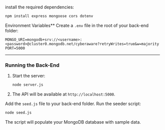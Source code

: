 install the required dependencies:
```bash
npm install express mongoose cors dotenv
```

Environment Variables**
Create a `.env` file in the root of your back-end folder:
```env
MONGO_URI=mongodb+srv://<username>:<password>@cluster0.mongodb.net/cyberaware?retryWrites=true&w=majority
PORT=5000
```

---

### **Running the Back-End**
1. Start the server:
   ```bash
   node server.js
   ```
2. The API will be available at `http://localhost:5000`.

Add the `seed.js` file to your back-end folder.
Run the seeder script:
   ```bash
   node seed.js
   ```
The script will populate your MongoDB database with sample data.

